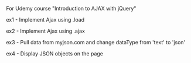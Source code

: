 
For Udemy course "Introduction to AJAX with jQuery"

ex1 - Implement Ajax using .load

ex2 - Implement Ajax using .ajax

ex3 - Pull data from myjson.com and change dataType from 'text' to 'json'

ex4 - Display JSON objects on the page